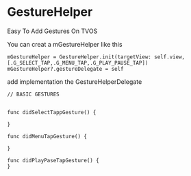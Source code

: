 # GestureHelper
Easy To Add Gestures On TVOS

You can creat a mGestureHelper like this 

`mGestureHelper = GestureHelper.init(targetView: self.view, [.G_SELECT_TAP,.G_MENU_TAP,.G_PLAY_PAUSE_TAP])
mGestureHelper?.gestureDelegate = self
`


add implementation the GestureHelperDelegate 

    // BASIC GESTURES
    
    
    func didSelectTappGesture() {
    
    }
    
    func didMenuTapGesture() {
       
    }
    
    func didPlayPaseTapGesture() {
    }

